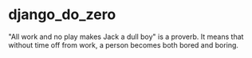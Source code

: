# django_do_zero
"All work and no play makes Jack a dull boy" is a proverb. It means that without time off from work, a person becomes both bored and boring.
